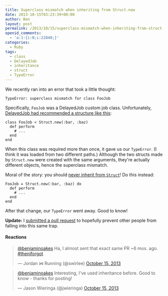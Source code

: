 ```yaml
---
title: Superclass mismatch when inheriting from Struct.new
date: 2013-10-15T03:23:39+00:00
author: Ben
layout: post
permalink: /2013/10/15/superclass-mismatch-when-inheriting-from-struct-new/
openid_comments:
  - 'a:1:{i:0;i:22840;}'
categories:
  - Ruby
tags:
  - class
  - DelayedJob
  - inheritance
  - struct
  - TypeError
---
```

We recently ran into an error that took a little thought:

<pre><code class="no-highlight">TypeError: superclass mismatch for class FooJob
</code></pre>

Specifically, `FooJob` was a DelayedJob custom job class. Unfortunately, [DelayedJob had recommended a structure like this](https://github.com/collectiveidea/delayed_job#custom-jobs):

<pre><code class="ruby">class FooJob &lt; Struct.new(:bar, :baz)
  def perform
    # ...
  end
end
</code></pre>

When this class was required more than once, it gave us our `TypeError`. (I think it was loaded from two different paths.) Although the two structs made by `Struct.new` were created with the same arguments, they're actually different objects, hence the superclass mismatch.

Moral of the story: you should [never inherit from `Struct`](https://u.osu.edu/gee.24/2012/12/13/dont-inherit-from-struct/)! Do this instead:

<pre><code class="ruby">FooJob = Struct.new(:bar, :baz) do
  def perform
    # ...
  end
end
</code></pre>

After that change, our `TypeError` went away. Good to know!

**Update:** I [submitted a pull request](https://github.com/collectiveidea/delayed_job/pull/590) to hopefully prevent other people from falling into this same trap.

#### Reactions

<blockquote class="twitter-tweet">
  <p>
    <a href="https://twitter.com/benjaminoakes">@benjaminoakes</a> Ha, I almost sent that exact same PR ~6 mos. ago. <a href="https://twitter.com/search?q=%23theniforgot&src=hash">#theniforgot</a>
  </p>
  
  <p>
    &mdash; Jordan ⋈ Running (@swirlee) <a href="https://twitter.com/swirlee/statuses/389992880766345216">October 15, 2013</a>
  </p>
</blockquote>

<blockquote class="twitter-tweet">
  <p>
    <a href="https://twitter.com/benjaminoakes">@benjaminoakes</a> Interesting, I've used inheritance before. Good to know - thanks for posting!
  </p>
  
  <p>
    &mdash; Jason Wieringa (@jwieringa) <a href="https://twitter.com/jwieringa/statuses/390109399206752257">October 15, 2013</a>
  </p>
</blockquote>